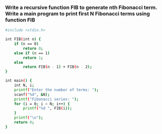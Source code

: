 ### Write a recursive function FIB to generate nth Fibonacci term. Write a main program to print first N Fibonacci terms using function FIB

```bash
#include <stdio.h>

int FIB(int n) {
    if (n == 0)
        return 0;
    else if (n == 1)
        return 1;
    else
        return FIB(n - 1) + FIB(n - 2);
}

int main() {
    int N, i;
    printf("Enter the number of terms: ");
    scanf("%d", &N);
    printf("Fibonacci series: ");
    for (i = 0; i < N; i++) {
        printf("%d ", FIB(i));
    }
    printf("\n");
    return 0;
}
```
